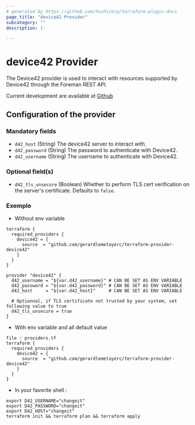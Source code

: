 ```yaml
---
# generated by https://github.com/hashicorp/terraform-plugin-docs
page_title: "device42 Provider"
subcategory: ""
description: |-

---
```


# device42 Provider

The Device42 provider is used to interact with resources supported by Device42 through the Foreman REST API.

Current development are available at [Github](https://github.com/gerardlemetayerc/terraform-provider-device42)

## Configuration of the provider

### Mandatory fields

- `d42_host` (String) The device42 server to interact with.
- `d42_password` (String) The password to authenticate with Device42.
- `d42_username` (String) The username to authenticate with Device42.

### Optional field(s)
- `d42_tls_unsecure` (Boolean) Whether to perform TLS cert verification on the server's certificate. Defaults to `false`.

### Exemple

* Without env variable

```
terraform {
  required_providers {
    device42 = {
      source  = "github.com/gerardlemetayerc/terraform-provider-device42"
    }
  }
}

provider "device42" {
  d42_username = "${var.d42_username}" # CAN BE SET AS ENV VARIABLE
  d42_password = "${var.d42_password}" # CAN BE SET AS ENV VARIABLE
  d42_host     = "${var.d42_host}"     # CAN BE SET AS ENV VARIABLE

  # Optionnal, if TLS certificate not trusted by your system, set following value to true
  d42_tls_unsecure = true
}
```

* With env variable and all default value

```
file : providers.tf
terraform {
  required_providers {
    device42 = {
      source  = "github.com/gerardlemetayerc/terraform-provider-device42"
    }
  }
}
```

* In your favorite shell :
```
export D42_USERNAME="changeit"
export D42_PASSWORD="changeit"
export D42_HOST="changeit"
terraform init && terraform plan && terraform apply
```

